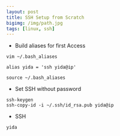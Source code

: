 ```yaml
---
layout: post
title: SSH Setup from Scratch
bigimg: /img/path.jpg
tags: [linux, ssh]
---
```

* Build aliases for first Access

```
vim ~/.bash_aliases

alias yida = 'ssh yida@ip'

source ~/.bash_aliases
```
* Set SSH without password

```
ssh-keygen
ssh-copy-id -i ~/.ssh/id_rsa.pub yida@ip
```
* SSH
```
yida
```